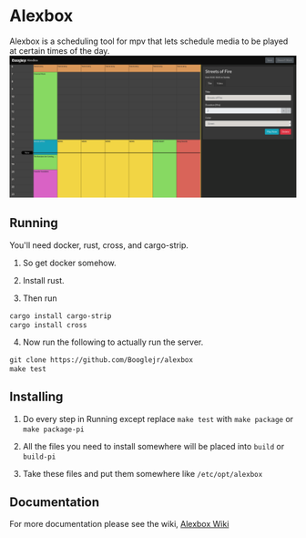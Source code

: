 # Alexbox

Alexbox is a scheduling tool for mpv that lets schedule media to be played at certain times of the day.
![Screenshot](https://github.com/Booglejr/alexbox/raw/assets/images/alexbox.png)

## Running

You'll need docker, rust, cross, and cargo-strip.

1. So get docker somehow.

2. Install rust.

3. Then run
```
cargo install cargo-strip
cargo install cross
```

4. Now run the following to actually run the server.
```
git clone https://github.com/Booglejr/alexbox
make test
```

## Installing
1. Do every step in Running except replace `make test` with `make package` or `make package-pi`

2. All the files you need to install somewhere will be placed into `build` or `build-pi`

3. Take these files and put them somewhere like `/etc/opt/alexbox`

## Documentation

For more documentation please see the wiki, [Alexbox Wiki](https://github.com/Booglejr/alexbox/wiki)
